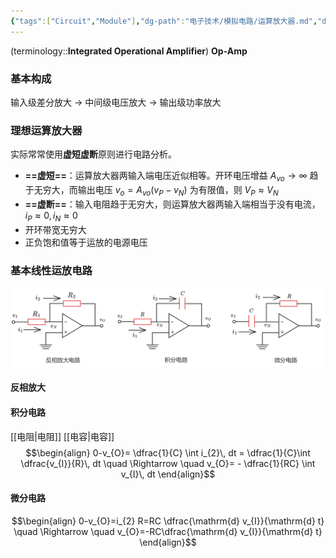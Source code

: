 ```yaml
---
{"tags":["Circuit","Module"],"dg-path":"电子技术/模拟电路/运算放大器.md","dg-publish":true,"aliases":["积分电路","微分电路"],"permalink":"/电子技术/模拟电路/运算放大器/","dgPassFrontmatter":true,"noteIcon":"","created":"2024-05-21T15:20:28.721+08:00","updated":"2025-08-03T10:59:33.039+08:00"}
---
```



(terminology::**Integrated Operational Amplifier**) **Op-Amp** 
### 基本构成
输入级差分放大 $\to$ 中间级电压放大 $\to$ 输出级功率放大

### 理想运算放大器
实际常常使用**虚短虚断**原则进行电路分析。
- **==虚短==**：运算放大器两输入端电压近似相等。开环电压增益 $A_{vo}\to \infty$  趋于无穷大，而输出电压 $v_{o}=A_{vo}(v_{P}-v_{N})$ 为有限值，则 $V_{P}\approx V_{N}$
- **==虚断==**：输入电阻趋于无穷大，则运算放大器两输入端相当于没有电流，$i_{P}\approx 0,i_{N}\approx 0$
- 开环带宽无穷大
- 正负饱和值等于运放的电源电压

### 基本线性运放电路

![Functional files/Photo Resources/Pasted image 20241029152948.png](../img/user/Functional%20files/Photo%20Resources/Pasted%20image%2020241029152948.png)

#### 反相放大


#### 积分电路
[[电阻\|电阻]]  [[电容\|电容]]
$$\begin{align}
0-v_{O}= \dfrac{1}{C} \int  i_{2}\, dt = \dfrac{1}{C}\int  \dfrac{v_{I}}{R}\, dt \quad  \Rightarrow \quad  v_{O}= - \dfrac{1}{RC} \int v_{I}\, dt 
\end{align}$$
#### 微分电路
$$\begin{align}
0-v_{O}=i_{2} R=RC  \dfrac{\mathrm{d}  v_{I}}{\mathrm{d} t} \quad  \Rightarrow \quad  v_{O}=-RC\dfrac{\mathrm{d} v_{I}}{\mathrm{d} t} 
\end{align}$$

